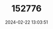 ---
title: "152776"
category: "Cylindropuntia abyssi"
draft: false
date: 2024-02-22 13:03:51
languages:
  English: ["Peach Springs Cholla"]
---